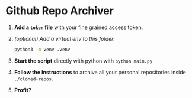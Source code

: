 # Github Repo Archiver

1. **Add a `token` file** with your fine grained access token.
2. *(optional) Add a virtual env to this folder:*

    ```sh
    python3 -m venv .venv
    ```

3. **Start the script** directly with python with `python main.py`
4. **Follow the instructions** to archive all your personal repositories inside `./cloned-repos`.
5. **Profit?**
